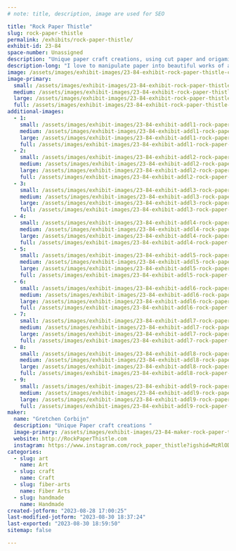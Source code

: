 ```yaml
---
# note: title, description, image are used for SEO

title: "Rock Paper Thistle"
slug: rock-paper-thistle
permalink: /exhibits/rock-paper-thistle/
exhibit-id: 23-84
space-number: Unassigned
description: "Unique paper craft creations, using cut paper and origami "
description-long: "I love to manipulate paper into beautiful works of art, creating conversation pieces and amazing items "
image: /assets/images/exhibit-images/23-84-exhibit-rock-paper-thistle-cut-paper-love-large.jpeg
image-primary: 
  small: /assets/images/exhibit-images/23-84-exhibit-rock-paper-thistle-cut-paper-love-small.jpeg
  medium: /assets/images/exhibit-images/23-84-exhibit-rock-paper-thistle-cut-paper-love-medium.jpeg
  large: /assets/images/exhibit-images/23-84-exhibit-rock-paper-thistle-cut-paper-love-large.jpeg
  full: /assets/images/exhibit-images/23-84-exhibit-rock-paper-thistle-cut-paper-love-full.jpeg
additional-images: 
  - 1:
    small: /assets/images/exhibit-images/23-84-exhibit-addl1-rock-paper-thistle-img-2011-small.jpeg
    medium: /assets/images/exhibit-images/23-84-exhibit-addl1-rock-paper-thistle-img-2011-medium.jpeg
    large: /assets/images/exhibit-images/23-84-exhibit-addl1-rock-paper-thistle-img-2011-large.jpeg
    full: /assets/images/exhibit-images/23-84-exhibit-addl1-rock-paper-thistle-img-2011-full.jpeg
  - 2:
    small: /assets/images/exhibit-images/23-84-exhibit-addl2-rock-paper-thistle-img-2013-small.jpeg
    medium: /assets/images/exhibit-images/23-84-exhibit-addl2-rock-paper-thistle-img-2013-medium.jpeg
    large: /assets/images/exhibit-images/23-84-exhibit-addl2-rock-paper-thistle-img-2013-large.jpeg
    full: /assets/images/exhibit-images/23-84-exhibit-addl2-rock-paper-thistle-img-2013-full.jpeg
  - 3:
    small: /assets/images/exhibit-images/23-84-exhibit-addl3-rock-paper-thistle-img-6142-small.jpeg
    medium: /assets/images/exhibit-images/23-84-exhibit-addl3-rock-paper-thistle-img-6142-medium.jpeg
    large: /assets/images/exhibit-images/23-84-exhibit-addl3-rock-paper-thistle-img-6142-large.jpeg
    full: /assets/images/exhibit-images/23-84-exhibit-addl3-rock-paper-thistle-img-6142-full.jpeg
  - 4:
    small: /assets/images/exhibit-images/23-84-exhibit-addl4-rock-paper-thistle-img-6286-small.jpeg
    medium: /assets/images/exhibit-images/23-84-exhibit-addl4-rock-paper-thistle-img-6286-medium.jpeg
    large: /assets/images/exhibit-images/23-84-exhibit-addl4-rock-paper-thistle-img-6286-large.jpeg
    full: /assets/images/exhibit-images/23-84-exhibit-addl4-rock-paper-thistle-img-6286-full.jpeg
  - 5:
    small: /assets/images/exhibit-images/23-84-exhibit-addl5-rock-paper-thistle-img-6305-small.jpeg
    medium: /assets/images/exhibit-images/23-84-exhibit-addl5-rock-paper-thistle-img-6305-medium.jpeg
    large: /assets/images/exhibit-images/23-84-exhibit-addl5-rock-paper-thistle-img-6305-large.jpeg
    full: /assets/images/exhibit-images/23-84-exhibit-addl5-rock-paper-thistle-img-6305-full.jpeg
  - 6:
    small: /assets/images/exhibit-images/23-84-exhibit-addl6-rock-paper-thistle-img-6485-small.jpeg
    medium: /assets/images/exhibit-images/23-84-exhibit-addl6-rock-paper-thistle-img-6485-medium.jpeg
    large: /assets/images/exhibit-images/23-84-exhibit-addl6-rock-paper-thistle-img-6485-large.jpeg
    full: /assets/images/exhibit-images/23-84-exhibit-addl6-rock-paper-thistle-img-6485-full.jpeg
  - 7:
    small: /assets/images/exhibit-images/23-84-exhibit-addl7-rock-paper-thistle-img-6781-small.jpeg
    medium: /assets/images/exhibit-images/23-84-exhibit-addl7-rock-paper-thistle-img-6781-medium.jpeg
    large: /assets/images/exhibit-images/23-84-exhibit-addl7-rock-paper-thistle-img-6781-large.jpeg
    full: /assets/images/exhibit-images/23-84-exhibit-addl7-rock-paper-thistle-img-6781-full.jpeg
  - 8:
    small: /assets/images/exhibit-images/23-84-exhibit-addl8-rock-paper-thistle-img-6785-small.jpeg
    medium: /assets/images/exhibit-images/23-84-exhibit-addl8-rock-paper-thistle-img-6785-medium.jpeg
    large: /assets/images/exhibit-images/23-84-exhibit-addl8-rock-paper-thistle-img-6785-large.jpeg
    full: /assets/images/exhibit-images/23-84-exhibit-addl8-rock-paper-thistle-img-6785-full.jpeg
  - 9:
    small: /assets/images/exhibit-images/23-84-exhibit-addl9-rock-paper-thistle-img-6788-small.jpeg
    medium: /assets/images/exhibit-images/23-84-exhibit-addl9-rock-paper-thistle-img-6788-medium.jpeg
    large: /assets/images/exhibit-images/23-84-exhibit-addl9-rock-paper-thistle-img-6788-large.jpeg
    full: /assets/images/exhibit-images/23-84-exhibit-addl9-rock-paper-thistle-img-6788-full.jpeg
maker: 
  name: "Gretchen Corbijn"
  description: "Unique Paper craft creations "
  image-primary: /assets/images/exhibit-images/23-84-maker-rock-paper-thistle-30d5af1e-a5cc-4251-b90e-0777d2e97491-medium.jpeg
  website: http://RockPaperThistle.com
  instagram: https://www.instagram.com/rock_paper_thistle?igshid=MzRlODBiNWFlZA==
categories: 
  - slug: art
    name: Art
  - slug: craft
    name: Craft
  - slug: fiber-arts
    name: Fiber Arts
  - slug: handmade
    name: Handmade
created-jotform: "2023-08-28 17:00:25"
last-modified-jotform: "2023-08-30 18:37:24"
last-exported: "2023-08-30 18:59:50"
sitemap: false

---
```

